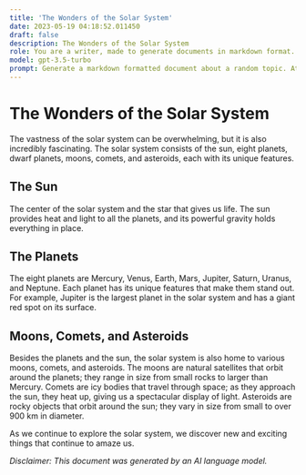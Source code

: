 ```yaml
---
title: 'The Wonders of the Solar System'
date: 2023-05-19 04:18:52.011450
draft: false
description: The Wonders of the Solar System
role: You are a writer, made to generate documents in markdown format. It is very important that all of the documents you generate are in valid markdown format.
model: gpt-3.5-turbo
prompt: Generate a markdown formatted document about a random topic. At the bottom, include a disclaimer explaining that the document was generated by you. The first line of the document should be the title. Make sure that the entire document is in proper markdown format, using a mix of various tags to make the document visually appealing.
---
```


# The Wonders of the Solar System

The vastness of the solar system can be overwhelming, but it is also incredibly fascinating. The solar system consists of the sun, eight planets, dwarf planets, moons, comets, and asteroids, each with its unique features.

## The Sun
The center of the solar system and the star that gives us life. The sun provides heat and light to all the planets, and its powerful gravity holds everything in place.

## The Planets
The eight planets are Mercury, Venus, Earth, Mars, Jupiter, Saturn, Uranus, and Neptune. Each planet has its unique features that make them stand out. For example, Jupiter is the largest planet in the solar system and has a giant red spot on its surface.

## Moons, Comets, and Asteroids
Besides the planets and the sun, the solar system is also home to various moons, comets, and asteroids. The moons are natural satellites that orbit around the planets; they range in size from small rocks to larger than Mercury. Comets are icy bodies that travel through space; as they approach the sun, they heat up, giving us a spectacular display of light. Asteroids are rocky objects that orbit around the sun; they vary in size from small to over 900 km in diameter.

As we continue to explore the solar system, we discover new and exciting things that continue to amaze us.

_Disclaimer: This document was generated by an AI language model._